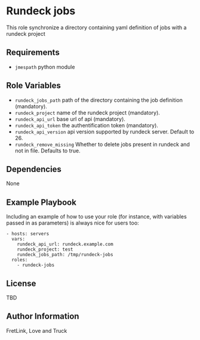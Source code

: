 Rundeck jobs
=========

This role synchronize a directory containing yaml definition of jobs with a rundeck project

Requirements
------------

* `jmespath` python module

Role Variables
--------------

* `rundeck_jobs_path` path of the directory containing the job definition (mandatory).
* `rundeck_project` name of the rundeck project (mandatory).
* `rundeck_api_url` base url of api (mandatory).
* `rundeck_api_token` the authentification token (mandatory).
* `rundeck_api_version` api version supported by rundeck server. Default to 26.
* `rundeck_remove_missing` Whether to delete jobs present in rundeck and not in file. Defaults to true.

Dependencies
------------

None

Example Playbook
----------------

Including an example of how to use your role (for instance, with variables passed in as parameters) is always nice for users too:

    - hosts: servers
      vars:
        rundeck_api_url: rundeck.example.com
        rundeck_project: test
        rundeck_jobs_path: /tmp/rundeck-jobs
      roles:
        - rundeck-jobs

License
-------

TBD

Author Information
------------------

FretLink, Love and Truck
